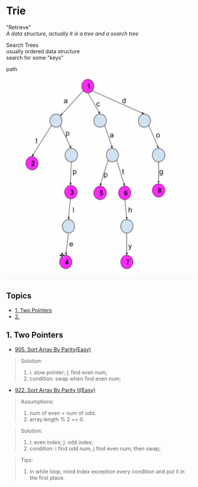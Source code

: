 # Trie
"Retrieve"   
*A data structure, actually it is a tree and a search tree*    


Search Trees   
usually ordered data structure    
search for some "keys"   



path
![Trie Example](/images/trie.png)    




## Topics
* [1. Two Pointers](#1-Two-Pointers)      
* [2.]()

## 1. Two Pointers    




* [905. Sort Array By Parity(Easy)](https://leetcode.com/problems/sort-array-by-parity/)      
> Solution:      
> 1. i: slow pointer; j: find even num;      
> 2. condition: swap when find even num;     

* [922. Sort Array By Parity II(Easy)](https://leetcode.com/problems/sort-array-by-parity-ii/)   
> Assumptions: 
> 1. num of even = num of odd.     
> 2. array.length % 2 == 0.  

> Solution:   
> 1. i: even index; j: odd index;  
> 2. condition: i find odd num, j find even num, then swap;   

> Tips:    
> 1. in while loop, mind index exception every condition and put it in the first place.    






